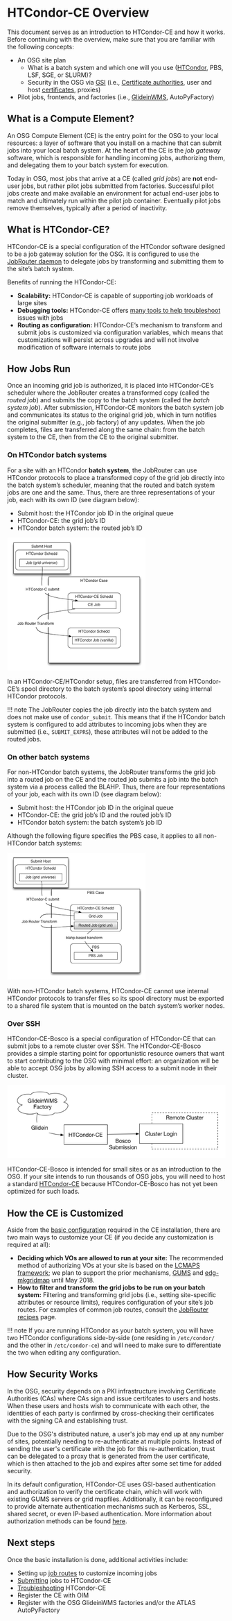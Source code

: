 HTCondor-CE Overview
====================

This document serves as an introduction to HTCondor-CE and how it works.
Before continuing with the overview, make sure that you are familiar with the following concepts:

-   An OSG site plan
    -   What is a batch system and which one will you use ([HTCondor](http://htcondor.org/), PBS, LSF, SGE, or SLURM)?
    -   Security in the OSG via [GSI](http://toolkit.globus.org/toolkit/docs/3.2/security.html) (i.e., [Certificate authorities](https://en.wikipedia.org/wiki/Certificate_authority), user and host [certificates](https://en.wikipedia.org/wiki/Public_key_certificate), proxies)
-   Pilot jobs, frontends, and factories (i.e., [GlideinWMS](http://glideinwms.fnal.gov/doc.prd/index.html), AutoPyFactory)

What is a Compute Element?
--------------------------

An OSG Compute Element (CE) is the entry point for the OSG to your local resources: a layer of software that you install on a machine that can submit jobs into your local batch system. At the heart of the CE is the *job gateway* software, which is responsible for handling incoming jobs, authorizing them, and delegating them to your batch system for execution.

Today in OSG, most jobs that arrive at a CE (called *grid jobs*) are **not** end-user jobs, but rather pilot jobs submitted from factories. Successful pilot jobs create and make available an environment for actual end-user jobs to match and ultimately run within the pilot job container. Eventually pilot jobs remove themselves, typically after a period of inactivity.

What is HTCondor-CE?
--------------------

HTCondor-CE is a special configuration of the HTCondor software designed to be a job gateway solution for the OSG. It is configured to use the [JobRouter daemon](http://research.cs.wisc.edu/htcondor/manual/v8.6/5_4HTCondor_Job.html) to delegate jobs by transforming and submitting them to the site’s batch system.

Benefits of running the HTCondor-CE:

-   **Scalability:** HTCondor-CE is capable of supporting job workloads of large sites
-   **Debugging tools:** HTCondor-CE offers [many tools to help troubleshoot](troubleshoot-htcondor-ce) issues with jobs
-   **Routing as configuration:** HTCondor-CE’s mechanism to transform and submit jobs is customized via configuration variables, which means that customizations will persist across upgrades and will not involve modification of software internals to route jobs

How Jobs Run
------------

Once an incoming grid job is authorized, it is placed into HTCondor-CE’s scheduler where the JobRouter creates a transformed copy (called the *routed job*) and submits the copy to the batch system (called the *batch system job*). After submission, HTCondor-CE monitors the batch system job and communicates its status to the original grid job, which in turn notifies the original submitter (e.g., job factory) of any updates. When the job completes, files are transferred along the same chain: from the batch system to the CE, then from the CE to the original submitter.

### On HTCondor batch systems

For a site with an HTCondor **batch system**, the JobRouter can use HTCondor protocols to place a transformed copy of the grid job directly into the batch system’s scheduler, meaning that the routed and batch system jobs are one and the same. Thus, there are three representations of your job, each with its own ID (see diagram below):

-   Submit host: the HTCondor job ID in the original queue
-   HTCondor-CE: the grid job’s ID
-   HTCondor batch system: the routed job’s ID

![HTCondor-CE with an HTCondor batch system](../images/ce_condorbatchsystem.png)

In an HTCondor-CE/HTCondor setup, files are transferred from HTCondor-CE’s spool directory to the batch system’s spool directory using internal HTCondor protocols.

!!! note
    The JobRouter copies the job directly into the batch system and does not make use of `condor_submit`. This means that if the HTCondor batch system is configured to add attributes to incoming jobs when they are submitted (i.e., `SUBMIT_EXPRS`), these attributes will not be added to the routed jobs.

### On other batch systems

For non-HTCondor batch systems, the JobRouter transforms the grid job into a routed job on the CE and the routed job submits a job into the batch system via a process called the BLAHP. Thus, there are four representations of your job, each with its own ID (see diagram below):

-   Submit host: the HTCondor job ID in the original queue
-   HTCondor-CE: the grid job’s ID and the routed job’s ID
-   HTCondor batch system: the batch system’s job ID

Although the following figure specifies the PBS case, it applies to all non-HTCondor batch systems:

![HTCondor-CE with other batch systems](../images/ce_otherbatchsystem.png)

With non-HTCondor batch systems, HTCondor-CE cannot use internal HTCondor protocols to transfer files so its spool directory must be exported to a shared file system that is mounted on the batch system’s worker nodes.

### Over SSH

HTCondor-CE-Bosco is a special configuration of HTCondor-CE that can submit jobs to a remote cluster over SSH. The HTCondor-CE-Bosco provides a simple starting point for opportunistic resource owners that want to start contributing to the OSG with minimal effort: an organization will be able to accept OSG jobs by allowing SSH access to a submit node in their cluster.

![HTCondor-CE-Bosco](../images/HTCondorCEBosco.png)

HTCondor-CE-Bosco is intended for small sites or as an introduction to the OSG. If your site intends to run thousands of OSG jobs, you will need to host a standard [HTCondor-CE](install-htcondor-ce) because HTCondor-CE-Bosco has not yet been optimized for such loads.

How the CE is Customized
------------------------

Aside from the [basic configuration](install-htcondor-ce#configuring-htcondor-ce) required in the CE installation, there are two main ways to customize your CE (if you decide any customization is required at all):

-   **Deciding which VOs are allowed to run at your site:** The recommended method of authorizing VOs at your site is
    based on the [LCMAPS framework](../security/lcmaps-voms-authentication); we plan to support the prior mechanisms,
    [GUMS](../security/install-gums) and [edg-mkgridmap](../security/edg-mkgridmap) until May 2018.
-   **How to filter and transform the grid jobs to be run on your batch system:** Filtering and transforming grid jobs (i.e., setting site-specific attributes or resource limits), requires configuration of your site’s job routes. For examples of common job routes, consult the [JobRouter recipes](job-router-recipes) page.

!!! note
    If you are running HTCondor as your batch system, you will have two HTCondor configurations side-by-side (one residing in `/etc/condor/` and the other in `/etc/condor-ce`) and will need to make sure to differentiate the two when editing any configuration.

How Security Works
------------------

In the OSG, security depends on a PKI infrastructure involving Certificate Authorities (CAs) where CAs sign and issue certifcates to users and hosts. When these users and hosts wish to communicate with each other, the identities of each party is confirmed by cross-checking their certificates with the signing CA and establishing trust.

Due to the OSG's distributed nature, a user's job may end up at any number of sites, potentially needing to re-authenticate at multiple points. Instead of sending the user's certificate with the job for this re-authentication, trust can be delegated to a proxy that is generated from the user certificate, which is then attached to the job and expires after some set time for added security.

In its default configuration, HTCondor-CE uses GSI-based authentication and authorization to verify the certificate chain, which will work with existing GUMS servers or grid mapfiles. Additionally, it can be reconfigured to provide alternate authentication mechanisms such as Kerberos, SSL, shared secret, or even IP-based authentication. More information about authorization methods can be found [here](http://research.cs.wisc.edu/htcondor/manual/v8.6/3_8Security.html#SECTION00483000000000000000).

Next steps
----------

Once the basic installation is done, additional activities include:

-   Setting up [job routes](job-router-recipes) to customize incoming jobs
-   [Submitting](submit-htcondor-ce) jobs to HTCondor-CE
-   [Troubleshooting](troubleshoot-htcondor-ce) HTCondor-CE
-   Register the CE with OIM
-   Register with the OSG GlideinWMS factories and/or the ATLAS AutoPyFactory
